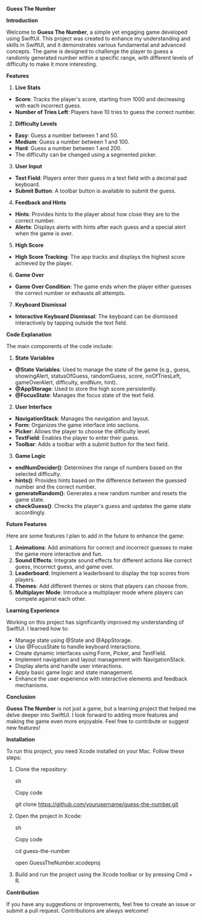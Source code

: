 **Guess The Number**

**Introduction** 

Welcome to **Guess The Number**, a simple yet engaging game developed using SwiftUI. This project was created to enhance my understanding and skills in SwiftUI, and it demonstrates various fundamental and advanced concepts. The game is designed to challenge the player to guess a randomly generated number within a specific range, with different levels of difficulty to make it more interesting. 

**Features** 

1. **Live Stats** 
- **Score**: Tracks the player's score, starting from 1000 and decreasing with each incorrect guess. 
- **Number of Tries Left**: Players have 10 tries to guess the correct number. 
2. **Difficulty Levels** 
- **Easy**: Guess a number between 1 and 50. 
- **Medium**: Guess a number between 1 and 100. 
- **Hard**: Guess a number between 1 and 200. 
- The difficulty can be changed using a segmented picker. 
3. **User Input** 
- **Text Field**: Players enter their guess in a text field with a decimal pad keyboard. 
- **Submit Button**: A toolbar button is available to submit the guess. 
4. **Feedback and Hints** 
- **Hints**: Provides hints to the player about how close they are to the correct number. 
- **Alerts**: Displays alerts with hints after each guess and a special alert when the game is over. 
5. **High Score** 
- **High Score Tracking**: The app tracks and displays the highest score achieved by the player. 
6. **Game Over** 
- **Game Over Condition**: The game ends when the player either guesses the correct number or exhausts all attempts. 
7. **Keyboard Dismissal** 
- **Interactive Keyboard Dismissal**: The keyboard can be dismissed interactively by tapping outside the text field. 

**Code Explanation** 

The main components of the code include: 

1. **State Variables** 
- **@State Variables**: Used to manage the state of the game (e.g., guess, showingAlert, statusOfGuess, randomGuess, score, noOfTriesLeft, gameOverAlert, difficulty, endNum, hint). 
- **@AppStorage**: Used to store the high score persistently. 
- **@FocusState**: Manages the focus state of the text field. 
2. **User Interface** 
- **NavigationStack**: Manages the navigation and layout. 
- **Form**: Organizes the game interface into sections. 
- **Picker**: Allows the player to choose the difficulty level. 
- **TextField**: Enables the player to enter their guess. 
- **Toolbar**: Adds a toolbar with a submit button for the text field. 
3. **Game Logic** 
- **endNumDecider()**: Determines the range of numbers based on the selected difficulty. 
- **hints()**: Provides hints based on the difference between the guessed number and the correct number. 
- **generateRandom()**: Generates a new random number and resets the game state. 
- **checkGuess()**: Checks the player's guess and updates the game state accordingly. 

**Future Features** 

Here are some features I plan to add in the future to enhance the game: 

1. **Animations**: Add animations for correct and incorrect guesses to make the game more interactive and fun. 
1. **Sound Effects**: Integrate sound effects for different actions like correct guess, incorrect guess, and game over. 
1. **Leaderboard**: Implement a leaderboard to display the top scores from players. 
1. **Themes**: Add different themes or skins that players can choose from. 
1. **Multiplayer Mode**: Introduce a multiplayer mode where players can compete against each other. 

**Learning Experience** 

Working on this project has significantly improved my understanding of SwiftUI. I learned how to: 

- Manage state using @State and @AppStorage. 
- Use @FocusState to handle keyboard interactions. 
- Create dynamic interfaces using Form, Picker, and TextField. 
- Implement navigation and layout management with NavigationStack. 
- Display alerts and handle user interactions. 
- Apply basic game logic and state management. 
- Enhance the user experience with interactive elements and feedback mechanisms. 

**Conclusion** 

**Guess The Number** is not just a game, but a learning project that helped me delve deeper into SwiftUI. I look forward to adding more features and making the game even more enjoyable. Feel free to contribute or suggest new features! 

**Installation** 

To run this project, you need Xcode installed on your Mac. Follow these steps: 

1. Clone the repository: 

   sh 

   Copy code 

   git clone https://github.com/yourusername/guess-the-number.git 

2. Open the project in Xcode: 

   sh 

   Copy code 

   cd guess-the-number 

   open GuessTheNumber.xcodeproj 

3. Build and run the project using the Xcode toolbar or by pressing Cmd + R. 

**Contribution** 

If you have any suggestions or improvements, feel free to create an issue or submit a pull request. Contributions are always welcome! 

